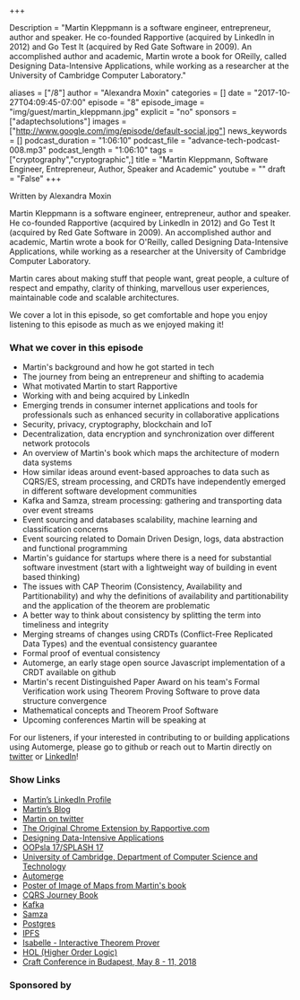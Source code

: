 +++

Description = "Martin Kleppmann is a software engineer, entrepreneur, author and speaker. He co-founded Rapportive (acquired by LinkedIn in 2012) and Go Test It (acquired by Red Gate Software in 2009). An accomplished author and academic, Martin wrote a book for OReilly, called Designing Data-Intensive Applications, while working as a researcher at the University of Cambridge Computer Laboratory."

aliases = ["/8"]
author = "Alexandra Moxin"
categories = []
date = "2017-10-27T04:09:45-07:00"
episode = "8"
episode_image = "img/guest/martin_kleppmann.jpg"
explicit = "no"
sponsors = ["adaptechsolutions"]
images = ["http://www.google.com/img/episode/default-social.jpg"]
news_keywords = []
podcast_duration = "1:06:10"
podcast_file = "advance-tech-podcast-008.mp3"
podcast_length = "1:06:10"
tags = ["cryptography","cryptographic",]
title = "Martin Kleppmann, Software Engineer, Entrepreneur, Author, Speaker and Academic"
youtube = ""
draft = "False"
+++

Written by Alexandra Moxin

Martin Kleppmann is a software engineer, entrepreneur, author and speaker. He co-founded Rapportive (acquired by LinkedIn in 2012) and Go Test It (acquired by Red Gate Software in 2009). An accomplished author and academic, Martin wrote a book for O'Reilly, called Designing Data-Intensive Applications, while working as a researcher at the University of Cambridge Computer Laboratory.

Martin cares about making stuff that people want, great people, a culture of respect and empathy, clarity of thinking, marvellous user experiences, maintainable code and scalable architectures.

We cover a lot in this episode, so get comfortable and hope you enjoy listening to this episode as much as we enjoyed making it!

### What we cover in this episode

* Martin's background and how he got started in tech
* The journey from being an entrepreneur and shifting to academia
* What motivated Martin to start Rapportive
* Working with and being acquired by LinkedIn
* Emerging trends in consumer internet applications and tools for professionals such as enhanced security in collaborative applications
* Security, privacy, cryptography, blockchain and IoT
* Decentralization, data encryption and synchronization over different network protocols
* An overview of Martin's book which maps the architecture of modern data systems
* How similar ideas around event-based approaches to data such as CQRS/ES, stream processing, and CRDTs have independently emerged in different software development communities
* Kafka and Samza, stream processing: gathering and transporting data over event streams
* Event sourcing and databases scalability, machine learning and classification concerns
* Event sourcing related to Domain Driven Design, logs, data abstraction and functional programming
* Martin's guidance for startups where there is a need for substantial software investment (start with a lightweight way of building in event based thinking)
* The issues with CAP Theorim (Consistency, Availability and Partitionability) and why the definitions of availability and partitionability and the application of the theorem are problematic
* A better way to think about consistency by splitting the term into timeliness and integrity
* Merging streams of changes using CRDTs (Conflict-Free Replicated Data Types) and the eventual consistency guarantee
* Formal proof of eventual consistency
* Automerge, an early stage open source Javascript implementation of a CRDT available on github
* Martin's recent Distinguished Paper Award on his team's Formal Verification work using Theorem Proving Software to prove data structure convergence
* Mathematical concepts and Theorem Proof Software
* Upcoming conferences Martin will be speaking at

For our listeners, if your interested in contributing to or building applications using Automerge, please go to github or reach out to Martin directly on [twitter](https://twitter.com/martinkl) or [LinkedIn](https://www.linkedin.com/in/martinkleppmann)!

### Show Links
* [Martin’s LinkedIn Profile](https://www.linkedin.com/in/martinkleppmann)
* [Martin’s Blog](martin.kleppmann.com)
* [Martin on twitter](https://twitter.com/martinkl)
* [The Original Chrome Extension by Rapportive.com](https://chrome.google.com/webstore/detail/rapportive/hihakjfhbmlmjdnnhegiciffjplmdhin?hl=en)
* [Designing Data-Intensive Applications](http://dataintensive.net/buy.html)
* [OOPsla 17/SPLASH 17](https://2017.splashcon.org/)
* [University of Cambridge, Department of Computer Science and Technology](http://www.cl.cam.ac.uk/)
* [Automerge](https://github.com/automerge)
* [Poster of Image of Maps from Martin's book](https://dataintensive.net/poster.html)
* [CQRS Journey Book](https://msdn.microsoft.com/en-us/library/jj554200.aspx)
* [Kafka](https://kafka.apache.org/)
* [Samza](http://samza.apache.org/)
* [Postgres](https://www.postgresql.org/)
* [IPFS](https://ipfs.io/)
* [Isabelle - Interactive Theorem Prover](http://isabelle.in.tum.de/)
* [HOL (Higher Order Logic)](https://hol-theorem-prover.org/)
* [Craft Conference in Budapest, May 8 - 11, 2018](https://craft-conf.com/)

### Sponsored by


